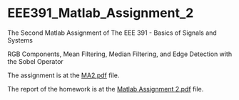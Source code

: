# EEE391_Matlab_Assignment_2
The Second Matlab Assignment of The EEE 391 - Basics of Signals and Systems

RGB Components, Mean Filtering, Median Filtering, and Edge Detection with the Sobel Operator

The assignment is at the [MA2.pdf](MA2.pdf) file.

The report of the homework is at the [Matlab Assignment 2.pdf](Matlab%20Assignment%202.pdf) file.
